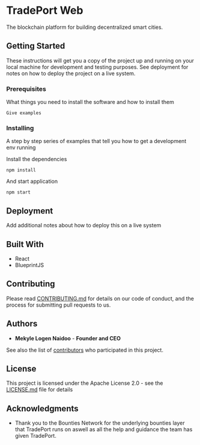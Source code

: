 # TradePort Web

The blockchain platform for building decentralized smart cities.

## Getting Started

These instructions will get you a copy of the project up and running on your local machine for development and testing purposes. See deployment for notes on how to deploy the project on a live system.

### Prerequisites

What things you need to install the software and how to install them

```
Give examples
```

### Installing

A step by step series of examples that tell you how to get a development env running

Install the dependencies

```
npm install
```

And start application

```
npm start
```
## Deployment

Add additional notes about how to deploy this on a live system

## Built With

* React
* BlueprintJS

## Contributing

Please read [CONTRIBUTING.md](./CONTRIBUTING.md) for details on our code of conduct, and the process for submitting pull requests to us.

## Authors

* **Mekyle Logen Naidoo** - **Founder and CEO**

See also the list of [contributors](https://github.com/TradePort/TradePort-Web/graphs/contributors) who participated in this project.

## License

This project is licensed under the Apache License 2.0 - see the [LICENSE.md](LICENSE.md) file for details

## Acknowledgments

* Thank you to the Bounties Network for the underlying bounties layer that TradePort runs on aswell as all the help and guidance the team has given TradePort.
